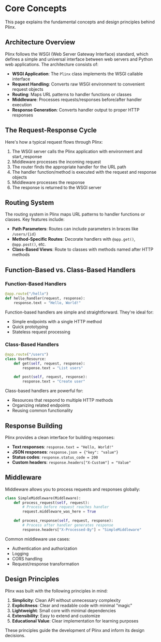 # Core Concepts

This page explains the fundamental concepts and design principles behind Plinx.

## Architecture Overview

Plinx follows the WSGI (Web Server Gateway Interface) standard, which defines a simple and universal interface between web servers and Python web applications. The architecture consists of:

- **WSGI Application**: The `Plinx` class implements the WSGI callable interface
- **Request Handling**: Converts raw WSGI environment to convenient request objects
- **Routing**: Maps URL patterns to handler functions or classes
- **Middleware**: Processes requests/responses before/after handler execution
- **Response Generation**: Converts handler output to proper HTTP responses

## The Request-Response Cycle

Here's how a typical request flows through Plinx:

1. The WSGI server calls the Plinx application with environment and start_response
2. Middleware processes the incoming request
3. The router finds the appropriate handler for the URL path
4. The handler function/method is executed with the request and response objects
5. Middleware processes the response
6. The response is returned to the WSGI server

## Routing System

The routing system in Plinx maps URL patterns to handler functions or classes. Key features include:

- **Path Parameters**: Routes can include parameters in braces like `/users/{id}`
- **Method-Specific Routes**: Decorate handlers with `@app.get()`, `@app.post()`, etc.
- **Class-Based Views**: Route to classes with methods named after HTTP methods

## Function-Based vs. Class-Based Handlers

### Function-Based Handlers

```python
@app.route("/hello")
def hello_handler(request, response):
    response.text = "Hello, World!"
```

Function-based handlers are simple and straightforward. They're ideal for:
- Simple endpoints with a single HTTP method
- Quick prototyping
- Stateless request processing

### Class-Based Handlers

```python
@app.route("/users")
class UserResource:
    def get(self, request, response):
        response.text = "List users"
        
    def post(self, request, response):
        response.text = "Create user"
```

Class-based handlers are powerful for:
- Resources that respond to multiple HTTP methods
- Organizing related endpoints
- Reusing common functionality

## Response Building

Plinx provides a clean interface for building responses:

- **Text responses**: `response.text = "Hello, World!"`
- **JSON responses**: `response.json = {"key": "value"}`
- **Status codes**: `response.status_code = 200`
- **Custom headers**: `response.headers["X-Custom"] = "Value"`

## Middleware

Middleware allows you to process requests and responses globally:

```python
class SimpleMiddleware(Middleware):
    def process_request(self, request):
        # Process before request reaches handler
        request.middleware_was_here = True
        
    def process_response(self, request, response):
        # Process after handler generates response
        response.headers["X-Processed-By"] = "SimpleMiddleware"
```

Common middleware use cases:
- Authentication and authorization
- Logging
- CORS handling
- Request/response transformation

## Design Principles

Plinx was built with the following principles in mind:

1. **Simplicity**: Clean API without unnecessary complexity
2. **Explicitness**: Clear and readable code with minimal "magic"
3. **Lightweight**: Small core with minimal dependencies
4. **Extensibility**: Easy to extend and customize
5. **Educational Value**: Clear implementation for learning purposes

These principles guide the development of Plinx and inform its design decisions.